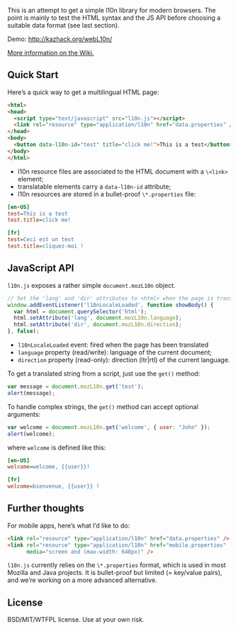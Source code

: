 This is an attempt to get a simple l10n library for modern browsers.
The point is mainly to test the HTML syntax and the JS API before choosing a
suitable data format (see last section).

Demo: <http://kazhack.org/webL10n/>

[More information on the Wiki.](https://github.com/fabi1cazenave/webL10n/wiki)

Quick Start
-----------

Here’s a quick way to get a multilingual HTML page:

```html
<html>
<head>
  <script type="text/javascript" src="l10n.js"></script>
  <link rel="resource" type="application/l10n" href="data.properties" />
</head>
<body>
  <button data-l10n-id="test" title="click me!">This is a test</button>
</body>
</html>
```

* l10n resource files are associated to the HTML document with a `\<link>` element;
* translatable elements carry a `data-l10n-id` attribute;
* l10n resources are stored in a bullet-proof `\*.properties` file:

```ini
[en-US]
test=This is a test
test.title=click me!

[fr]
test=Ceci est un test
test.title=cliquez-moi !
```


JavaScript API
--------------

`l10n.js` exposes a rather simple `document.mozL10n` object.

```javascript
// Set the 'lang' and 'dir' attributes to <html> when the page is translated
window.addEventListener('l10nLocaleLoaded', function showBody() {
  var html = document.querySelector('html');
  html.setAttribute('lang', document.mozL10n.language);
  html.setAttribute('dir', document.mozL10n.direction);
}, false);
```
* `l10nLocaleLoaded` event: fired when the page has been translated
* `language` property (read/write): language of the current document;
* `direction` property (read-only): direction (ltr|rtl) of the current language.

To get a translated string from a script, just use the `get()` method:

```javascript
var message = document.mozL10n.get('test');
alert(message);
```

To handle complex strings, the `get()` method can accept optional arguments:
```javascript
var welcome = document.mozL10n.get('welcome', { user: "John" });
alert(welcome);
```

where `welcome` is defined like this:
```ini
[en-US]
welcome=welcome, {{user}}!

[fr]
welcome=bienvenue, {{user}} !
```


Further thoughts
----------------

For mobile apps, here’s what I’d like to do:

```html
<link rel="resource" type="application/l10n" href="data.properties" />
<link rel="resource" type="application/l10n" href="mobile.properties"
      media="screen and (max-width: 640px)" />
```

`l10n.js` currently relies on the `\*.properties` format, which is used in most
Mozilla and Java projects. It is bullet-proof but limited (= key/value pairs),
and we’re working on a more advanced alternative.


License
-------

BSD/MIT/WTFPL license. Use at your own risk.


